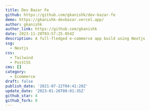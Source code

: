```yaml
---
title: Dev Bazar Fe
github: https://github.com/gkanishk/dev-bazar-fe
demo: https://gkanishk-devbazar.vercel.app/
author: gkanishk
author_link: https://github.com/gkanishk
date: 2023-11-28T03:57:25.054Z
description: A full-fledged e-commerce app build using Nextjs
ssg:
  - Nextjs
css:
  - Tailwind
  - PostCSS
cms: []
category:
  - Ecommerce
draft: false
publish_date: '2021-07-22T04:41:20Z'
update_date: '2023-01-26T08:01:35Z'
github_star: 4
github_fork: 0
---
```

